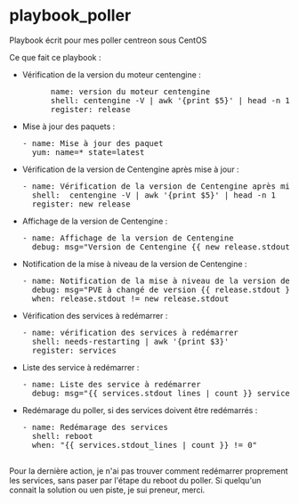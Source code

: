 # playbook_poller

Playbook écrit pour mes poller centreon sous CentOS

Ce que fait ce playbook :

<ul>
<li>Vérification de la version du moteur centengine :</li>
<pre>
      name: version du moteur centengine
      shell: centengine -V | awk '{print $5}' | head -n 1
      register: release
</pre>
<li>Mise à jour des paquets :</li>
<pre>
- name: Mise à jour des paquet
  yum: name=* state=latest
</pre>
<li>Vérification de la version de Centengine après mise à jour :</li>
<pre>
- name: Vérification de la version de Centengine après mise à jour
  shell:  centengine -V | awk '{print $5}' | head -n 1
  register: new_release
</pre>
<li>Affichage de la version de Centengine :</li>
<pre>
- name: Affichage de la version de Centengine
  debug: msg="Version de Centengine {{ new_release.stdout_lines }}"
</pre>
<li>Notification de la mise à niveau de la version de Centengine :</li>
<pre>
- name: Notification de la mise à niveau de la version de Centengine
  debug: msg="PVE à changé de version {{ release.stdout }} à {{ new_release.stdout }}"
  when: release.stdout != new_release.stdout
</pre>
<li>Vérification des services à redémarrer :</li>
<pre>
- name: vérification des services à redémarrer
  shell: needs-restarting | awk '{print $3}'
  register: services
</pre>
<li>Liste des service à redémarrer :</li>
<pre>
- name: Liste des service à redémarrer
  debug: msg="{{ services.stdout_lines | count }} services à redémarrer ({{ services.stdout_lines | join (', ') }})"
</pre>
<li>Redémarage du poller, si des services doivent être redémarrés :</li>
<pre>
- name: Redémarage des services
  shell: reboot
  when: "{{ services.stdout_lines | count }} != 0"
  </pre>
</ul>

Pour la dernière action, je n'ai pas trouver comment redémarrer proprement les services, 
sans paser par l'étape du reboot du poller.
Si quelqu'un connait la solution ou uen piste, je sui preneur, merci.
